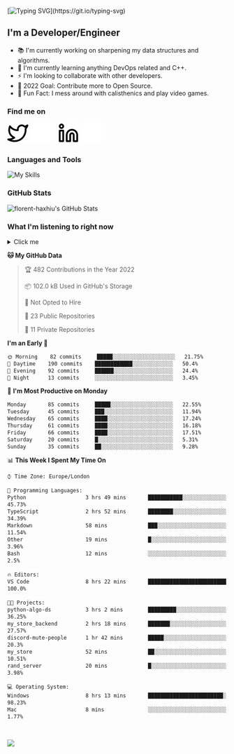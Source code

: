[![Typing SVG](https://readme-typing-svg.herokuapp.com/?font=Edu+TAS+Beginner&size=32&color=white&lines=Welcome+to+my+Profile;)](https://git.io/typing-svg)

## I'm a Developer/Engineer

- 📚 I'm currently working on sharpening my data structures and algorithms.
- 🏫 I'm currently learning anything DevOps related and C++.
- ⚡ I'm looking to collaborate with other developers.
- 🎯 2022 Goal: Contribute more to Open Source.
- 🎉 Fun Fact: I mess around with calisthenics and play video games.

### Find me on
[![website](./img/twitter-light.svg)](https://twitter.com/florenthaxhiu#gh-light-mode-only)
[![website](./img/twitter-dark.svg)](https://twitter.com/florenthaxhiu#gh-dark-mode-only)
&nbsp;&nbsp;
[![website](./img/linkedin-light.svg)](https://linkedin.com/in/florenthaxhiu#gh-light-mode-only)
[![website](./img/linkedin-dark.svg)](https://linkedin.com/in/florenthaxhiu#gh-dark-mode-only)

### Languages and Tools

![My Skills](https://skillicons.dev/icons?i=html,css,js,react,nodejs,python,django,postgres,sass,bootstrap,vscode,aws,bash,docker,kubernetes,figma,github,jenkins,linux,nginx,git)

### GitHub Stats

![florent-haxhiu's GitHub Stats](https://github-readme-stats.vercel.app/api?username=florent-haxhiu&show_icons=true&theme=dark)

<!-- ### Most used languages

<details>
    <summary>Click me</summary>



</details> -->

<!-- <br/> -->

### What I'm listening to right now

<details>
    <summary>Click me</summary>

[![spotify-github-profile](https://spotify-github-profile.vercel.app/api/view?uid=ndyngu2b76zsxvzypy6255y3y&cover_image=true&theme=natemoo-re&bar_color_cover=true&bar_color=57b654)](https://spotify-github-profile.vercel.app/api/view?uid=ndyngu2b76zsxvzypy6255y3y&redirect=true)

</details>

<!--START_SECTION:waka-->
**🐱 My GitHub Data** 

> 🏆 482 Contributions in the Year 2022
 > 
> 📦 102.0 kB Used in GitHub's Storage 
 > 
> 🚫 Not Opted to Hire
 > 
> 📜 23 Public Repositories 
 > 
> 🔑 11 Private Repositories  
 > 
**I'm an Early 🐤** 

```text
🌞 Morning    82 commits     █████░░░░░░░░░░░░░░░░░░░░   21.75% 
🌆 Daytime    190 commits    ████████████░░░░░░░░░░░░░   50.4% 
🌃 Evening    92 commits     ██████░░░░░░░░░░░░░░░░░░░   24.4% 
🌙 Night      13 commits     ░░░░░░░░░░░░░░░░░░░░░░░░░   3.45%

```
📅 **I'm Most Productive on Monday** 

```text
Monday       85 commits     █████░░░░░░░░░░░░░░░░░░░░   22.55% 
Tuesday      45 commits     ███░░░░░░░░░░░░░░░░░░░░░░   11.94% 
Wednesday    65 commits     ████░░░░░░░░░░░░░░░░░░░░░   17.24% 
Thursday     61 commits     ████░░░░░░░░░░░░░░░░░░░░░   16.18% 
Friday       66 commits     ████░░░░░░░░░░░░░░░░░░░░░   17.51% 
Saturday     20 commits     █░░░░░░░░░░░░░░░░░░░░░░░░   5.31% 
Sunday       35 commits     ██░░░░░░░░░░░░░░░░░░░░░░░   9.28%

```


📊 **This Week I Spent My Time On** 

```text
⌚︎ Time Zone: Europe/London

💬 Programming Languages: 
Python                   3 hrs 49 mins       ███████████░░░░░░░░░░░░░░   45.73% 
TypeScript               2 hrs 52 mins       ████████░░░░░░░░░░░░░░░░░   34.39% 
Markdown                 58 mins             ███░░░░░░░░░░░░░░░░░░░░░░   11.54% 
Other                    19 mins             █░░░░░░░░░░░░░░░░░░░░░░░░   3.96% 
Bash                     12 mins             ░░░░░░░░░░░░░░░░░░░░░░░░░   2.5%

🔥 Editors: 
VS Code                  8 hrs 22 mins       █████████████████████████   100.0%

🐱‍💻 Projects: 
python-algo-ds           3 hrs 2 mins        █████████░░░░░░░░░░░░░░░░   36.25% 
my_store_backend         2 hrs 18 mins       ███████░░░░░░░░░░░░░░░░░░   27.57% 
discord-mute-people      1 hr 42 mins        █████░░░░░░░░░░░░░░░░░░░░   20.3% 
my_store                 52 mins             ██░░░░░░░░░░░░░░░░░░░░░░░   10.51% 
rand_server              20 mins             █░░░░░░░░░░░░░░░░░░░░░░░░   3.98%

💻 Operating System: 
Windows                  8 hrs 13 mins       ████████████████████████░   98.23% 
Mac                      8 mins              ░░░░░░░░░░░░░░░░░░░░░░░░░   1.77%

```


<!--END_SECTION:waka-->

<br/>

![](https://visitor-badge.glitch.me/badge?page_id=florent-haxhiu.visitor-badge)

<!-- ### Metrics

![Metrics](https://metrics.lecoq.io/florent-haxhiu?template=classic&base.header=0&gists=1&lines=1) -->

<!-- 
- Hi, I’m @florent-haxhiu
- I’m currently working as Consultant at Sparta Global.
- How to reach me: 
    - Florent Haxhiu - [LinkedIn](https://www.linkedin.com/in/florenthaxhiu/)
    - Florent#7873 - Discord
    - Florent Haxhiu - [Twitter](https://twitter.com/florenthaxhiu) -->

<!---
florent-haxhiu/florent-haxhiu is a ✨ special ✨ repository because its `README.md` (this file) appears on your GitHub profile.
You can click the Preview link to take a look at your changes.
--->
